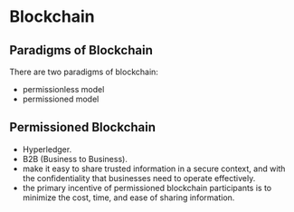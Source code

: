 # Blockchain

## Paradigms of Blockchain

There are two paradigms of blockchain:
- permissionless model
- permissioned model

## Permissioned Blockchain

- Hyperledger.
- B2B (Business to Business).
- make it easy to share trusted information in a secure context, and with the confidentiality that businesses need to operate effectively.
- the primary incentive of permissioned blockchain participants is to minimize the cost, time, and ease of sharing information.